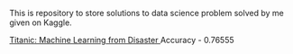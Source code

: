 This is repository to store solutions to data science problem solved by me given on Kaggle.



[Titanic: Machine Learning from Disaster ](https://www.kaggle.com/c/titanic)  Accuracy - 0.76555

